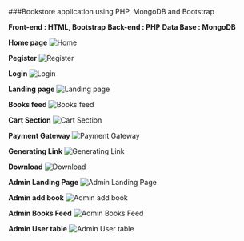 ###Bookstore application using PHP, MongoDB and Bootstrap

**Front-end : HTML, Bootstrap**
**Back-end : PHP**
**Data Base : MongoDB**

**Home page**
![Home](https://github.com/Tamilarasu21/Bookstore-application-using-PHP-and-MongoDB---Novelbuff.in/blob/master/Screenshots/novelbuff-home.JPG)

**Pegister**
![Register](https://github.com/Tamilarasu21/Bookstore-application-using-PHP-and-MongoDB---Novelbuff.in/blob/master/Screenshots/novelbuff-register.JPG)

**Login**
![Login](https://github.com/Tamilarasu21/Bookstore-application-using-PHP-and-MongoDB---Novelbuff.in/blob/master/Screenshots/novelbuff-login.JPG)

**Landing page**
![Landing page](https://github.com/Tamilarasu21/Bookstore-application-using-PHP-and-MongoDB---Novelbuff.in/blob/master/Screenshots/novelbuff-userhome.JPG)

**Books feed**
![Books feed](https://github.com/Tamilarasu21/Bookstore-application-using-PHP-and-MongoDB---Novelbuff.in/blob/master/Screenshots/novelbuff-booksfeed.JPG)

**Cart Section**
![Cart Section](https://github.com/Tamilarasu21/Bookstore-application-using-PHP-and-MongoDB---Novelbuff.in/blob/master/Screenshots/novelbuff-usercart.JPG)

**Payment Gateway**
![Payment Gateway](https://github.com/Tamilarasu21/Bookstore-application-using-PHP-and-MongoDB---Novelbuff.in/blob/master/Screenshots/novelbuff-paymentgateway.JPG)

**Generating Link**
![Generating Link](https://github.com/Tamilarasu21/Bookstore-application-using-PHP-and-MongoDB---Novelbuff.in/blob/master/Screenshots/novelbuff-linkgeneration.JPG)

**Download**
![Download](https://github.com/Tamilarasu21/Bookstore-application-using-PHP-and-MongoDB---Novelbuff.in/blob/master/Screenshots/novelbuff-downloadoption.JPG)

**Admin Landing Page**
![Admin Landing Page](https://github.com/Tamilarasu21/Bookstore-application-using-PHP-and-MongoDB---Novelbuff.in/blob/master/Screenshots/novelbuff-adminhome.JPG)

**Admin add book**
![Admin add book](https://github.com/Tamilarasu21/Bookstore-application-using-PHP-and-MongoDB---Novelbuff.in/blob/master/Screenshots/novelbuff-adminaddbook.JPG)

**Admin Books Feed**
![Admin Books Feed](https://github.com/Tamilarasu21/Bookstore-application-using-PHP-and-MongoDB---Novelbuff.in/blob/master/Screenshots/novelbuff-adminbooks.JPG)

**Admin User table**
![Admin User table](https://github.com/Tamilarasu21/Bookstore-application-using-PHP-and-MongoDB---Novelbuff.in/blob/master/Screenshots/novelbuff-adminuserstable.JPG)
